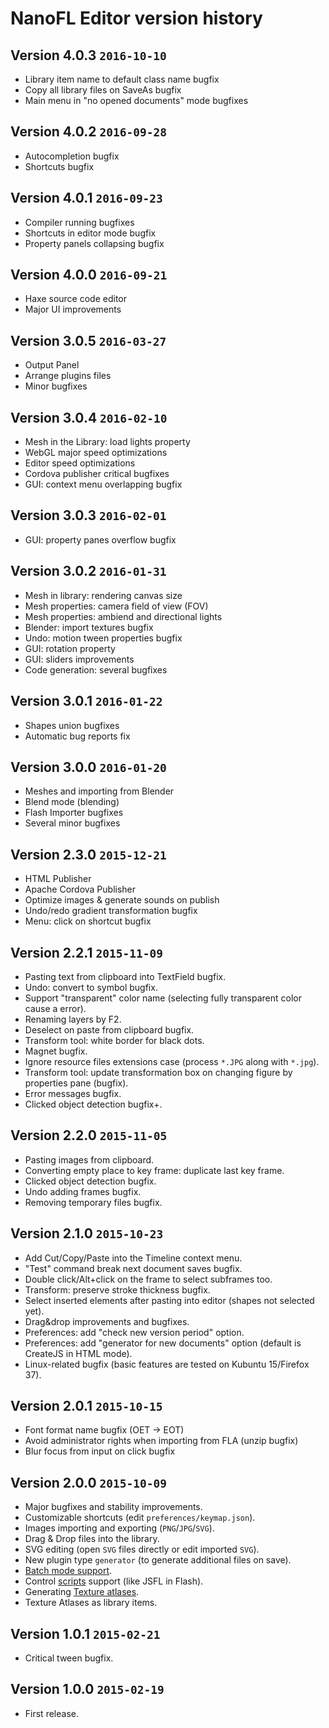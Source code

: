 # NanoFL Editor version history


## Version 4.0.3 `2016-10-10`

* Library item name to default class name bugfix
* Copy all library files on SaveAs bugfix
* Main menu in "no opened documents" mode bugfixes


## Version 4.0.2 `2016-09-28`

* Autocompletion bugfix
* Shortcuts bugfix


## Version 4.0.1 `2016-09-23`

* Compiler running bugfixes
* Shortcuts in editor mode bugfix
* Property panels collapsing bugfix


## Version 4.0.0 `2016-09-21`

* Haxe source code editor
* Major UI improvements


## Version 3.0.5 `2016-03-27`

* Output Panel
* Arrange plugins files
* Minor bugfixes


## Version 3.0.4 `2016-02-10`

* Mesh in the Library: load lights property
* WebGL major speed optimizations
* Editor speed optimizations
* Cordova publisher critical bugfixes
* GUI: context menu overlapping bugfix


## Version 3.0.3 `2016-02-01`

* GUI: property panes overflow bugfix


## Version 3.0.2 `2016-01-31`

* Mesh in library: rendering canvas size
* Mesh properties: camera field of view (FOV)
* Mesh properties: ambiend and directional lights
* Blender: import textures bugfix
* Undo: motion tween properties bugfix
* GUI: rotation property
* GUI: sliders improvements
* Code generation: several bugfixes

## Version 3.0.1 `2016-01-22`

* Shapes union bugfixes
* Automatic bug reports fix


## Version 3.0.0 `2016-01-20`

* Meshes and importing from Blender
* Blend mode (blending)
* Flash Importer bugfixes
* Several minor bugfixes


## Version 2.3.0 `2015-12-21`

* HTML Publisher
* Apache Cordova Publisher
* Optimize images & generate sounds on publish
* Undo/redo gradient transformation bugfix
* Menu: click on shortcut bugfix


## Version 2.2.1 `2015-11-09`

* Pasting text from clipboard into TextField bugfix.
* Undo: convert to symbol bugfix.
* Support "transparent" color name (selecting fully transparent color cause a error).
* Renaming layers by F2.
* Deselect on paste from clipboard bugfix.
* Transform tool: white border for black dots.
* Magnet bugfix.
* Ignore resource files extensions case (process `*.JPG` along with `*.jpg`).
* Transform tool: update transformation box on changing figure by properties pane (bugfix).
* Error messages bugfix.
* Clicked object detection bugfix+.


## Version 2.2.0 `2015-11-05`

* Pasting images from clipboard.
* Converting empty place to key frame: duplicate last key frame.
* Clicked object detection bugfix.
* Undo adding frames bugfix.
* Removing temporary files bugfix.


## Version 2.1.0 `2015-10-23`

* Add Cut/Copy/Paste into the Timeline context menu.
* "Test" command break next document saves bugfix.
* Double click/Alt+click on the frame to select subframes too.
* Transform: preserve stroke thickness bugfix.
* Select inserted elements after pasting into editor (shapes not selected yet).
* Drag&drop improvements and bugfixes.
* Preferences: add "check new version period" option.
* Preferences: add "generator for new documents" option (default is CreateJS in HTML mode).
* Linux-related bugfix (basic features are tested on Kubuntu 15/Firefox 37).


## Version 2.0.1 `2015-10-15`

* Font format name bugfix (OET -> EOT)
* Avoid administrator rights when importing from FLA (unzip bugfix)
* Blur focus from input on click bugfix


## Version 2.0.0 `2015-10-09`

* Major bugfixes and stability improvements.
* Customizable shortcuts (edit `preferences/keymap.json`).
* Images importing and exporting (`PNG`/`JPG`/`SVG`).
* Drag & Drop files into the library.
* SVG editing (open `SVG` files directly or edit imported `SVG`).
* New plugin type `generator` (to generate additional files on save).
* [Batch mode support](/docs/command_line/).
* Control [scripts](/docs/scripts/) support (like JSFL in Flash).
* Generating [Texture atlases](/docs/generate_texture_atlases/).
* Texture Atlases as library items.


## Version 1.0.1 `2015-02-21`

* Critical tween bugfix.


## Version 1.0.0 `2015-02-19`

* First release.
